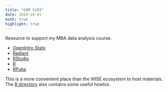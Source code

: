 ```yaml
---
title: "GSM 5103"
date: 2019-10-01
math: true
highlight: true
---
```


Resource to support my MBA data analysis course.

+ [OpenIntro Stats](https://www.openintro.org/stat/textbook.php?stat_book=os)
+ [Radiant](https://radiant-rstats.github.io/docs/index.html)
+ [RStudio](https://www.rstudio.com)
+ [R](https://cran.r-project.org)
+ [RPubs](https://rpubs.com/rwalkerWU/)


This is a more convenient place than the WISE ecosystem to host materials.  The [R directory](/r/) also contains some useful howtos.

